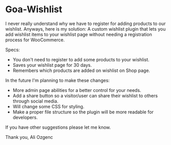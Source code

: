 # Goa-Wishlist
I never really understand why we have to register for adding products to our wishlist. 
Anyways, here is my solution: 
A custom wishlist plugin that lets you add wishlist items to your wishlist page without needing a registration process for WooCommerce. 

Specs:
- You don't need to register to add some products to your wishlist.
- Saves your wishlist page for 30 days.
- Remembers which products are added on wishlist on Shop page.

In the future I'm planning to make these changes:
- More admin page abilities for a better control for your needs.
- Add a share button so a visitor/user can share their wishlist to others through social media.
- Will change some CSS for styling.
- Make a proper file structure so the plugin will be more readable for developers.

If you have other suggestions please let me know.

Thank you,
Ali Ozgenc
